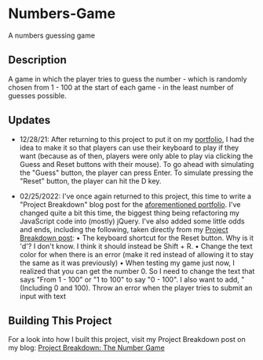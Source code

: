 # Numbers-Game
 A numbers guessing game

## Description
A game in which the player tries to guess the number - which is randomly chosen from 1 - 100 at the start of each game - in the least number of guesses possible.

## Updates
- 12/28/21: After returning to this project to put it on my [portfolio](https://risclvoer.github,io/The-Number-Game), I had the idea to make it so that players can use their keyboard to play if they want (because as of then, players were only able to play via clicking the Guess and Reset buttons with their mouse). To go ahead with simulating the "Guess" button, the player can press Enter. To simulate pressing the "Reset" button, the player can hit the D key.

- 02/25/2022: I've once again returned to this project, this time to write a "Project Breakdown" blog post for the [aforementioned portfolio](https://risclvoer.github.io/The-Number-Game). I've changed quite a bit this time, the biggest thing being refactoring my JavaScript code into (mostly) jQuery. I've also added some little odds and ends, including the following, taken directly from my [Project Breakdown post](https://risclover.github.io/official-portfolio/blog/project_breakdown_number_game.html/):
	• The keyboard shortcut for the Reset button. Why is it 'd'? I don't know. I think it should instead be Shift + R.
	• Change the text color for when there is an error (make it red instead of allowing it to stay the same as it was previously)
	• When testing my game just now, I realized that you can get the number 0. So I need to change the text that says "From 1 - 100" or "1 to 100" to say "0 - 100". I also want to add, "(Including 0 and 100).
Throw an error when the player tries to submit an input with text

## Building This Project
For a look into how I built this project, visit my Project Breakdown post on my blog: [Project Breakdown: The Number Game](https://risclover.github.io/official-portfolio/blog/project_breakdown_number_game.html/)